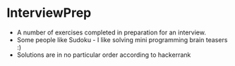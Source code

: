 # InterviewPrep
<ul>
  <li>A number of exercises completed in preparation for an interview.</li>
  <li>Some people like Sudoku - I like solving mini programming brain teasers :)</li>
  <li>Solutions are in no particular order according to hackerrank</li>
</ul>
